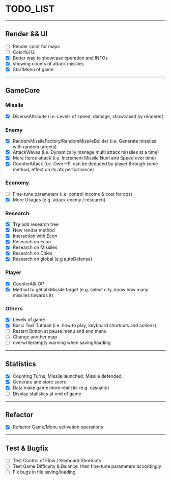 # TODO_LIST

---

## Render && UI

- [ ] Render color for maps
- [ ] Colorful UI
- [x] Better way to showcase operation and INFOs
- [x] showing counts of attack missiles
- [x] StartMenu of game

---

## GameCore

### Missile

- [x] DiverseAttribute (i.e. Levels of speed, damage, showcased by renderer)

### Enemy

- [x] RandomMissileFactory/RandomMissileBuilder (i.e. Generate missiles with random targets)
- [x] AttackWaves (i.e. Dynamically manage multi attack missiles at a time)
- [x] More fierce attack (i.e. Increment Missile Num and Speed over time)
- [x] CounterAttack (i.e. Own HP, can be deduced by player through some method, effect on its atk performance)

### Economy

- [ ] Fine-tune parameters (i.e. control income & cost for ops)
- [x] More Usages (e.g. attack enemy / research)

### Research

- [x] **Try** add research tree
- [x] New render method
- [x] Interaction with Econ
- [x] Research on Econ
- [x] Research on Missiles
- [x] Research on Cities
- [x] Research on global (e.g autoDefense)

### Player

- [x] CounterAtk OP
- [x] Method to get atkMissile target (e.g. select city, know how many missiles towards it)

### Others

- [x] Levels of game
- [x] Basic Text Tutorial (i.e. how to play, keyboard shortcuts and actions)
- [ ] Restart Button at pause menu and end menu
- [ ] Change another map
- [ ] overwrite/empty warning when saving/loading

---

## Statistics

- [x] Counting Turns; Missile launched; Missile defended;
- [x] Generate and store score
- [x] Data make game more realistic (e.g. casualty)
- [ ] Display statistics at end of game

---

## Refactor

- [x] Refactor Game/Menu activation operations

---

## Test & Bugfix

- [ ] Test Control of Flow / Keyboard Shortcuts
- [ ] Test Game Difficulty & Balance, then fine-tune parameters accordingly
- [ ] Fix bugs in file saving/loading
